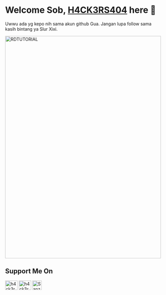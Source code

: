 # Welcome Sob, [H4CK3RS404](https://youtubw.com/c/RDTUTORIL-official) here 🙌

Uwwu ada yg kepo nih sama akun github Gua. Jangan lupa follow sama kasih bintang ya Slur Xixi.
<p><img align="center" width=100% src="https://raw.githubusercontent.com/RDTUTORIAL/RDTUTORIAL/main/121657510_1000479207083415_1101568902593936241_n.jpg" width=540px height=720px alt="RDTUTORIAL" /></p>
<h2> Support Me On</h2>
<!-- Wih Ada Bang Jago Recode & Copas Code Aing Njink -->
<!-- Aing Juga Bikin Sendiri Njink Lu Enak Maen Copy2 Aja Kan Goblok -->
<p>
<a href="https://www.instagram.com/rdtutorial_official/" target="blank"><img align="center" src="https://cdn.jsdelivr.net/npm/simple-icons@3.0.1/icons/instagram.svg" alt="h4ck3rs404" height="30" width="40" /></a>
<a href="https://youtube.com/c/RDTUTORIAL-official/" target="blank"><img align="center" src="https://cdn.jsdelivr.net/npm/simple-icons@3.0.1/icons/youtube.svg" alt="h4ck3rs404" height="30" width="40" /></a>
<a href="https://github.com/RDTUTORIAL" target="blank"><img align="center" src="https://cdn.jsdelivr.net/npm/simple-icons@v3/icons/github.svg" alt="Sanz" height="30" widht="40" /></a>
</p>
<!-- Jangan Di Rikod Donk Om Aku Juga Masih Belajar :v -->
<!-- Wih Ada Bang jago ^_^ -->
<!-- Mau copy code nya ya ^_^ -->
<!-- Aing juga masih belajar Anyink -->
<!-- Semoga yg copy code nya jomblo selamanya & gk berkah hidup nya -->
